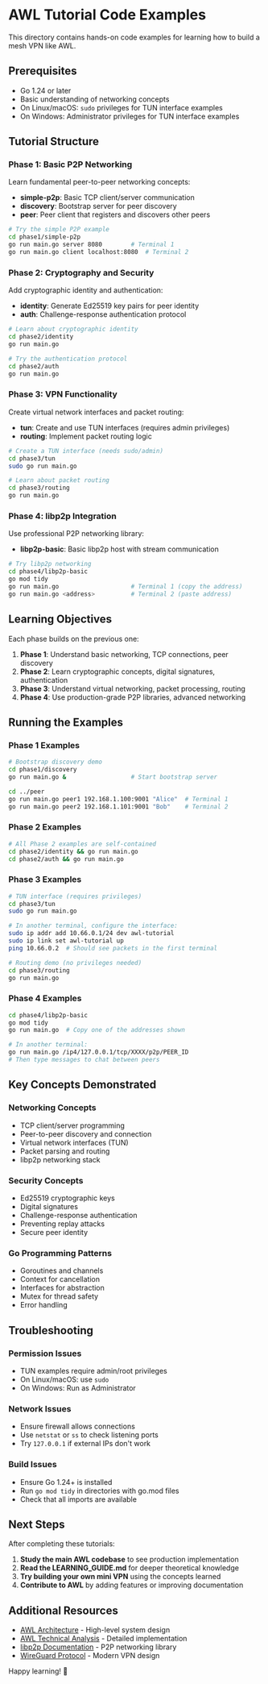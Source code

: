# AWL Tutorial Code Examples

This directory contains hands-on code examples for learning how to build a mesh VPN like AWL.

## Prerequisites

- Go 1.24 or later
- Basic understanding of networking concepts
- On Linux/macOS: `sudo` privileges for TUN interface examples
- On Windows: Administrator privileges for TUN interface examples

## Tutorial Structure

### Phase 1: Basic P2P Networking
Learn fundamental peer-to-peer networking concepts:
- **simple-p2p**: Basic TCP client/server communication
- **discovery**: Bootstrap server for peer discovery
- **peer**: Peer client that registers and discovers other peers

```bash
# Try the simple P2P example
cd phase1/simple-p2p
go run main.go server 8080        # Terminal 1
go run main.go client localhost:8080  # Terminal 2
```

### Phase 2: Cryptography and Security
Add cryptographic identity and authentication:
- **identity**: Generate Ed25519 key pairs for peer identity
- **auth**: Challenge-response authentication protocol

```bash
# Learn about cryptographic identity
cd phase2/identity
go run main.go

# Try the authentication protocol
cd phase2/auth
go run main.go
```

### Phase 3: VPN Functionality
Create virtual network interfaces and packet routing:
- **tun**: Create and use TUN interfaces (requires admin privileges)
- **routing**: Implement packet routing logic

```bash
# Create a TUN interface (needs sudo/admin)
cd phase3/tun
sudo go run main.go

# Learn about packet routing
cd phase3/routing
go run main.go
```

### Phase 4: libp2p Integration
Use professional P2P networking library:
- **libp2p-basic**: Basic libp2p host with stream communication

```bash
# Try libp2p networking
cd phase4/libp2p-basic
go mod tidy
go run main.go                    # Terminal 1 (copy the address)
go run main.go <address>          # Terminal 2 (paste address)
```

## Learning Objectives

Each phase builds on the previous one:

1. **Phase 1**: Understand basic networking, TCP connections, peer discovery
2. **Phase 2**: Learn cryptographic concepts, digital signatures, authentication
3. **Phase 3**: Understand virtual networking, packet processing, routing
4. **Phase 4**: Use production-grade P2P libraries, advanced networking

## Running the Examples

### Phase 1 Examples
```bash
# Bootstrap discovery demo
cd phase1/discovery
go run main.go &                  # Start bootstrap server

cd ../peer
go run main.go peer1 192.168.1.100:9001 "Alice"  # Terminal 1
go run main.go peer2 192.168.1.101:9001 "Bob"    # Terminal 2
```

### Phase 2 Examples
```bash
# All Phase 2 examples are self-contained
cd phase2/identity && go run main.go
cd phase2/auth && go run main.go
```

### Phase 3 Examples
```bash
# TUN interface (requires privileges)
cd phase3/tun
sudo go run main.go

# In another terminal, configure the interface:
sudo ip addr add 10.66.0.1/24 dev awl-tutorial
sudo ip link set awl-tutorial up
ping 10.66.0.2  # Should see packets in the first terminal

# Routing demo (no privileges needed)
cd phase3/routing
go run main.go
```

### Phase 4 Examples
```bash
cd phase4/libp2p-basic
go mod tidy
go run main.go  # Copy one of the addresses shown

# In another terminal:
go run main.go /ip4/127.0.0.1/tcp/XXXX/p2p/PEER_ID
# Then type messages to chat between peers
```

## Key Concepts Demonstrated

### Networking Concepts
- TCP client/server programming
- Peer-to-peer discovery and connection
- Virtual network interfaces (TUN)
- Packet parsing and routing
- libp2p networking stack

### Security Concepts
- Ed25519 cryptographic keys
- Digital signatures
- Challenge-response authentication
- Preventing replay attacks
- Secure peer identity

### Go Programming Patterns
- Goroutines and channels
- Context for cancellation
- Interfaces for abstraction
- Mutex for thread safety
- Error handling

## Troubleshooting

### Permission Issues
- TUN examples require admin/root privileges
- On Linux/macOS: use `sudo`
- On Windows: Run as Administrator

### Network Issues
- Ensure firewall allows connections
- Use `netstat` or `ss` to check listening ports
- Try `127.0.0.1` if external IPs don't work

### Build Issues
- Ensure Go 1.24+ is installed
- Run `go mod tidy` in directories with go.mod files
- Check that all imports are available

## Next Steps

After completing these tutorials:

1. **Study the main AWL codebase** to see production implementation
2. **Read the LEARNING_GUIDE.md** for deeper theoretical knowledge
3. **Try building your own mini VPN** using the concepts learned
4. **Contribute to AWL** by adding features or improving documentation

## Additional Resources

- [AWL Architecture](../ARCHITECTURE.md) - High-level system design
- [AWL Technical Analysis](../TECHNICAL_ANALYSIS.md) - Detailed implementation
- [libp2p Documentation](https://docs.libp2p.io/) - P2P networking library
- [WireGuard Protocol](https://www.wireguard.com/protocol/) - Modern VPN design

Happy learning! 🚀